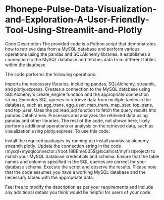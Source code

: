 # Phonepe-Pulse-Data-Visualization-and-Exploration-A-User-Friendly-Tool-Using-Streamlit-and-Plotly
Code Description
The provided code is a Python script that demonstrates how to retrieve data from a MySQL database and perform various operations using the pandas and SQLAlchemy libraries. It establishes a connection to the MySQL database and fetches data from different tables within the database.

The code performs the following operations:

Imports the necessary libraries, including pandas, SQLAlchemy, streamlit, and plotly.express.
Creates a connection to the MySQL database using SQLAlchemy's create_engine function and the appropriate connection string.
Executes SQL queries to retrieve data from multiple tables in the database, such as agg_trans, agg_user, map_trans, map_user, top_trans, and top_user.
Uses the pd.read_sql function to fetch the query results into pandas DataFrames.
Processes and analyzes the retrieved data using pandas and other libraries.
The rest of the code, not shown here, likely performs additional operations or analysis on the retrieved data, such as visualization using plotly.express.
To use this code:

Install the required packages by running pip install pandas sqlalchemy streamlit plotly.
Update the connection string in the code (mysql+mysqlconnector://root:18BEme035$@localhost/myfirstproject) to match your MySQL database credentials and schema.
Ensure that the table names and columns specified in the SQL queries are correct for your database schema.
Execute the script and observe the results.
Please note that the code assumes you have a working MySQL database and the necessary tables with the appropriate data.

Feel free to modify the description as per your requirements and include any additional details you think would be helpful for users of your code.
